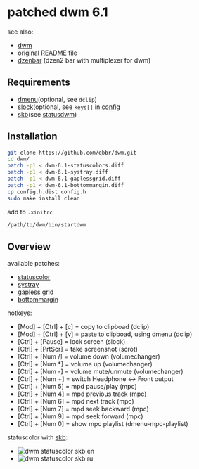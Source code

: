 # patched dwm 6.1

see also:

 * [dwm](https://dwm.suckless.org/)
 * original [README](README) file
 * [dzenbar](https://github.com/qbbr/dzenbar) (dzen2 bar with multiplexer for dwm)

## Requirements

 * [dmenu](http://tools.suckless.org/dmenu/)(optional, see `dclip`)
 * [slock](http://tools.suckless.org/slock)(optional, see `keys[]` in [config](config.h.dist#L97)
 * [skb](https://github.com/polachok/skb)(see [statusdwm](bin/statusdwm))

## Installation

```bash
git clone https://github.com/qbbr/dwm.git
cd dwm/
patch -p1 < dwm-6.1-statuscolors.diff
patch -p1 < dwm-6.1-systray.diff
patch -p1 < dwm-6.1-gaplessgrid.diff
patch -p1 < dwm-6.1-bottommargin.diff
cp config.h.dist config.h
sudo make install clean
```

add to `.xinitrc`

```bash
/path/to/dwm/bin/startdwm
```

## Overview

available patches:

 * [statuscolor](http://dwm.suckless.org/patches/statuscolors)
 * [systray](http://dwm.suckless.org/patches/systray)
 * [gapless grid](http://dwm.suckless.org/patches/gapless_grid)
 * [bottommargin](http://dwm.suckless.org/patches/bottommargin)

hotkeys:

 * [Mod] + [Ctrl] + [c] = copy to clipboad (dclip)
 * [Mod] + [Ctrl] + [v] = paste to clipboad, using dmenu (dclip)
 * [Ctrl] + [Pause]     = lock screen (slock)
 * [Ctrl] + [PrtScr]    = take screenshot (scrot)
 * [Ctrl] + [Num /]     = volume down (volumechanger)
 * [Ctrl] + [Num *]     = volume up (volumechanger)
 * [Ctrl] + [Num -]     = volume mute/unmute (volumechanger)
 * [Ctrl] + [Num +]     = switch Headphone <-> Front output
 * [Ctrl] + [Num 5]     = mpd pause/play (mpc)
 * [Ctrl] + [Num 4]     = mpd previous track (mpc)
 * [Ctrl] + [Num 6]     = mpd next track (mpc)
 * [Ctrl] + [Num 7]     = mpd seek backward (mpc)
 * [Ctrl] + [Num 9]     = mpd seek forward (mpc)
 * [Ctrl] + [Num 0]     = show mpc playlist (dmenu-mpc-playlist)

statuscolor with [skb](https://github.com/polachok/skb):

 * ![dwm statuscolor skb en](https://lh5.googleusercontent.com/-lx-o5t1wLts/Udz_wejFaZI/AAAAAAAABHo/v7yQ6cP8pbU/w350-h18-no/dwm-status-en.png "dwm status skb en")
 * ![dwm statuscolor skb ru](https://lh3.googleusercontent.com/-XXU_byQ7YmY/Udz_wc2BbCI/AAAAAAAABHk/2hXM56vy9iE/w350-h18-no/dwm-status-ru.png "dwm status skb ru")
